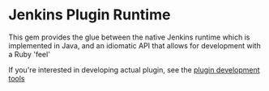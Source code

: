 
# Jenkins Plugin Runtime

This gem provides the glue between the native Jenkins runtime
which is implemented in Java, and an idiomatic API that allows
for development with a Ruby 'feel'

If you're interested in developing actual plugin, see the
[plugin development tools][1]

[1]:https://github.com/jenkinsci/jpi.rb

